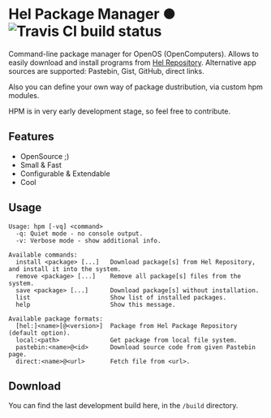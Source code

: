 # Hel Package Manager ● ![Travis CI build status](https://travis-ci.org/hel-repo/hpm.svg?branch=moon)

Command-line package manager for OpenOS (OpenComputers).
Allows to easily download and install programs from [Hel Repository](https://github.com/hel-repo/hel).
Alternative app sources are supported: Pastebin, Gist, GitHub, direct links. 

Also you can define your own way of package dustribution, via custom hpm modules.

HPM is in very early development stage, so feel free to contribute.

## Features
 * OpenSource ;)
 * Small & Fast
 * Configurable & Extendable
 * Cool

## Usage
```
Usage: hpm [-vq] <command>
  -q: Quiet mode - no console output.
  -v: Verbose mode - show additional info.
  
Available commands:
  install <package> [...]   Download package[s] from Hel Repository, and install it into the system.
  remove <package> [...]    Remove all package[s] files from the system.
  save <package> [...]      Download package[s] without installation.
  list                      Show list of installed packages.
  help                      Show this message. 
  
Available package formats:
  [hel:]<name>[@<version>]  Package from Hel Package Repository (default option).
  local:<path>              Get package from local file system.
  pastebin:<name>@<id>      Download source code from given Pastebin page.
  direct:<name>@<url>       Fetch file from <url>.
```

## Download
You can find the last development build here, in the `/build` directory.
